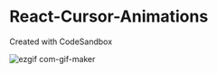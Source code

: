 # React-Cursor-Animations
Created with CodeSandbox


![ezgif com-gif-maker](https://user-images.githubusercontent.com/92968661/167507419-116be6b0-33c7-4a2a-9db3-c6cc20d55a02.gif)
